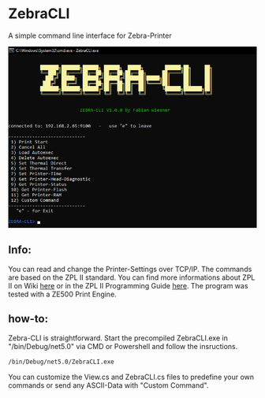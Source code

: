 # ZebraCLI
A simple command line interface for Zebra-Printer</br>
<p align="center">
  <img src="https://raw.githubusercontent.com/wiesnerroyal/ZebraCLI/main/img/view.png" />
</p>

## Info:
You can read and change the Printer-Settings over TCP/IP.
The commands are based on the ZPL II standard. You can find more informations about ZPL II on Wiki [here](https://en.wikipedia.org/wiki/Zebra_Programming_Language) or in the ZPL II Programming Guide [here](https://www.zebra.com/content/dam/zebra/manuals/printers/common/programming/zpl-zbi2-pm-en.pdf). The program was tested with a ZE500 Print Engine.

## how-to:
Zebra-CLI is straightforward. Start the precompiled ZebraCLI.exe in "/bin/Debug/net5.0" via CMD or Powershell and follow the insructions.
```sh
/bin/Debug/net5.0/ZebraCLI.exe
```
You can customize the View.cs and ZebraCLI.cs files to predefine your own commands or send any ASCII-Data with "Custom Command".
